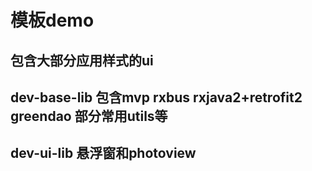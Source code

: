 # 模板demo
## 包含大部分应用样式的ui
## dev-base-lib 包含mvp rxbus rxjava2+retrofit2 greendao 部分常用utils等
## dev-ui-lib 悬浮窗和photoview


